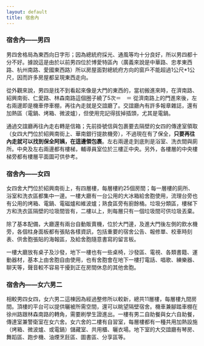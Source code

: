```yaml
---
layout: default
title: 宿舍內
---
```


### 宿舍內——男四
男四舍格局為東西向日字形；因為總統府採光、通風等均十分良好，所以男四都十分不好。據說這是由於以前男四位於博愛特區內（廣義來說是中華路、忠孝東西路、杭州南路、愛國東西路）所以房屋面對總統府方向的窗戶不能超過1公尺*1公尺，因而許多房屋都呈現東西走向。

從外觀來說，男四是找不到看起來像是大門的東西的，當初搬進來時，在濟南路、紹興南街、仁愛路、林森南路這個圈子繞了5次＝　＝
從濟南路上的門進來後，左右兩邊即是機車停車棚，再往內走就是交誼廳了。交誼廳內有許多報章雜誌，還有加熱區（電鍋、烤箱、微波爐），但使用完記得拔掉插頭，尤其是電鍋。

通過交誼廳再往內走右轉是信箱；先前掛號信與包裹要去隔壁的女四的傳達室領取（女四大門位於紹興南街上、華南銀行提款機旁），不過現在有了保全，**只要再往內走就可以找到保全阿姨，在這邊領包裹**。左右兩邊走到底則是浴室、洗衣間與廁所。中央及左右兩邊都有樓梯，輔導員室位於三樓正中央。另外，各樓層的中央樓梯旁都有樓層平面圖可供參考。

### 宿舍內——女四
女四舍大門位於紹興南街上，有四層樓，每層樓約25個房間；每一層樓的廁所、浴室和洗衣區都集中一邊。一樓大廳有一台公用的大冰箱給舍胞使用，流理台旁也有公用的烤箱、電鍋、電磁爐和維波爐；熟食區旁有廚餘桶。垃圾分類區，樓梯下方和洗衣區隔壁的垃圾間皆有，二樓以上，則每層只有一個垃圾間可供垃圾丟棄。

除了基本配備，大廳還有兩台自動販賣機，位於大門邊，及進大門後左側的飲水機旁，各個柱身面板都有張貼各樣資訊，包括重要的宿舍公告、報修單、校車時刻表、供舍胞張貼的海報區，及給舍胞隨意書寫的留言板。

一樓大廳放有桌子及沙發，地下一樓也有一些桌椅，沙發區、電視、各類書籍、運動器材，基本上由舍胞自由使用，也有舍胞會在地下一樓打電話、唱歌、練樂器、聊天等，聲音較不容易干擾到正在房間休息的其他舍胞。

### 宿舍內——女六男二
相較男四女四，女六男二這棟因為經過整修所以較新，總共11層樓，每層樓九間房間。頂樓的平台可以提供曬被所需空間，還可以眺望隔壁宿舍。機車兼腳踏車棚在徐州路跟林森南路的轉角，需要刷學生證進出。一樓有男二自助餐與女六自助餐，傳達室兼警衛室在女六舍。女六舍的二樓有自習室，每層樓都有一種共用加熱設施（烤箱、微波爐、或電鍋）儲藏室、共用櫃、曬衣場。地下室的大交誼廳有琴房、舞蹈區、跑步機、油煙烹飪區、圖書區、分享區等。

